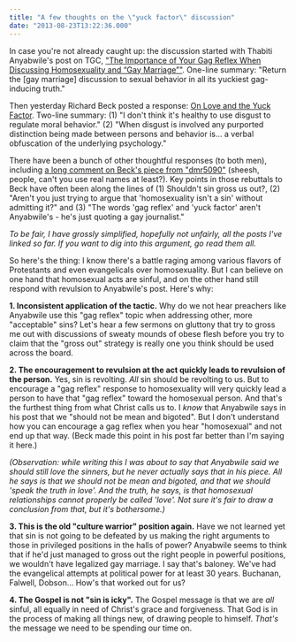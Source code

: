 ```yaml
---
title: "A few thoughts on the \"yuck factor\" discussion"
date: "2013-08-23T13:22:36.000"
---
```


In case you're not already caught up: the discussion started with Thabiti Anyabwile's post on TGC, ["The Importance of Your Gag Reflex When Discussing Homosexuality and “Gay Marriage”"](http://thegospelcoalition.org/blogs/thabitianyabwile/2013/08/19/the-importance-of-your-gag-reflex-when-discussing-homosexuality-and-gay-marriage/). One-line summary: "Return the \[gay marriage\] discussion to sexual behavior in all its yuckiest gag-inducing truth."

Then yesterday Richard Beck posted a response: [On Love and the Yuck Factor](http://experimentaltheology.blogspot.com/2013/08/on-love-and-yuck-factor.html). Two-line summary: (1) "I don't think it's healthy to use disgust to regulate moral behavior." (2) "When disgust is involved any purported distinction being made between persons and behavior is... a verbal obfuscation of the underlying psychology."

There have been a bunch of other thoughtful responses (to both men), including [a long comment on Beck's piece from "dmr5090"](http://experimentaltheology.blogspot.com/2013/08/on-love-and-yuck-factor.html#comment-1013564429) (sheesh, people, can't you use real names at least?). Key points in those rebuttals to Beck have often been along the lines of (1) Shouldn't sin gross us out?, (2) "Aren't you just trying to argue that 'homosexuality isn't a sin' without admitting it?" and (3) "The words 'gag reflex' and 'yuck factor' aren't Anyabwile's - he's just quoting a gay journalist."

_To be fair, I have grossly simplified, hopefully not unfairly, all the posts I've linked so far. If you want to dig into this argument, go read them all._

So here's the thing: I know there's a battle raging among various flavors of Protestants and even evangelicals over homosexuality. But I can believe on one hand that homosexual acts are sinful, and on the other hand still respond with revulsion to Anyabwile's post. Here's why:

**1\. Inconsistent application of the tactic.** Why do we not hear preachers like Anyabwile use this "gag reflex" topic when addressing other, more "acceptable" sins? Let's hear a few sermons on gluttony that try to gross me out with discussions of sweaty mounds of obese flesh before you try to claim that the "gross out" strategy is really one you think should be used across the board.

**2\. The encouragement to revulsion at the act quickly leads to revulsion of the person.** Yes, sin is revolting. _All_ sin should be revolting to us. But to encourage a "gag reflex" response to homosexuality will very quickly lead a person to have that "gag reflex" toward the homosexual person. And that's the furthest thing from what Christ calls us to. I _know_ that Anyabwile says in his post that we "should not be mean and bigoted". But I don't understand how you can encourage a gag reflex when you hear "homosexual" and not end up that way. (Beck made this point in his post far better than I'm saying it here.)

_(Observation: while writing this I was about to say that Anyabwile said we should still love the sinners, but he never actually says that in his piece. All he says is that we should not be mean and bigoted, and that we should 'speak the truth in love'. And the truth, he says, is that homosexual relationships cannot properly be called 'love'. Not sure it's fair to draw a conclusion from that, but it's bothersome.)_

**3\. This is the old "culture warrior" position again.** Have we not learned yet that sin is not going to be defeated by us making the right arguments to those in privileged positions in the halls of power? Anyabwile seems to think that if he'd just managed to gross out the right people in powerful positions, we wouldn't have legalized gay marriage. I say that's baloney. We've had the evangelical attempts at political power for at least 30 years. Buchanan, Falwell, Dobson... How's that worked out for us?

**4\. The Gospel is not "sin is icky".** The Gospel message is that we are _all_ sinful, all equally in need of Christ's grace and forgiveness. That God is in the process of making all things new, of drawing people to himself. _That's_ the message we need to be spending our time on.

